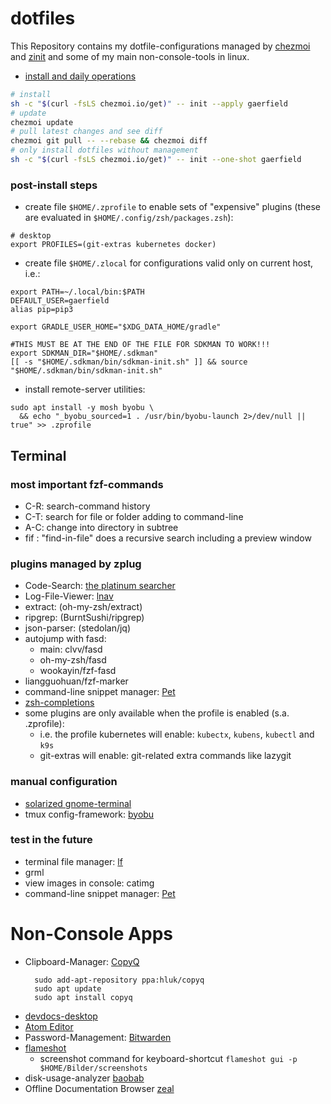 # dotfiles

This Repository contains my dotfile-configurations managed by [chezmoi](https://www.chezmoi.io) and [zinit](https://github.com/zdharma-continuum/zinit) and some of my main non-console-tools in linux.

* [install and daily operations](https://www.chezmoi.io/user-guide/daily-operations/)

```bash
# install
sh -c "$(curl -fsLS chezmoi.io/get)" -- init --apply gaerfield
# update
chezmoi update
# pull latest changes and see diff
chezmoi git pull -- --rebase && chezmoi diff
# only install dotfiles without management
sh -c "$(curl -fsLS chezmoi.io/get)" -- init --one-shot gaerfield
```

### post-install steps

* create file `$HOME/.zprofile` to enable sets of "expensive" plugins (these are evaluated in `$HOME/.config/zsh/packages.zsh`):

```
# desktop
export PROFILES=(git-extras kubernetes docker)
```

* create file `$HOME/.zlocal` for configurations valid only on current host, i.e.:

```
export PATH=~/.local/bin:$PATH
DEFAULT_USER=gaerfield
alias pip=pip3

export GRADLE_USER_HOME="$XDG_DATA_HOME/gradle"

#THIS MUST BE AT THE END OF THE FILE FOR SDKMAN TO WORK!!!
export SDKMAN_DIR="$HOME/.sdkman"
[[ -s "$HOME/.sdkman/bin/sdkman-init.sh" ]] && source "$HOME/.sdkman/bin/sdkman-init.sh"
```

* install remote-server utilities:

```
sudo apt install -y mosh byobu \
  && echo "_byobu_sourced=1 . /usr/bin/byobu-launch 2>/dev/null || true" >> .zprofile
```

## Terminal

### most important fzf-commands
* C-R: search-command history
* C-T: search for file or folder adding to command-line
* A-C: change into directory in subtree
* fif <searchterm>: "find-in-file" does a recursive search including a preview window

### plugins managed by zplug

* Code-Search: [the platinum searcher](https://github.com/monochromegane/the_platinum_searcher)
* Log-File-Viewer: [lnav](http://lnav.org/)
* extract: (oh-my-zsh/extract)
* ripgrep: (BurntSushi/ripgrep)
* json-parser: (stedolan/jq)
* autojump with fasd:
  * main: clvv/fasd
  * oh-my-zsh/fasd
  * wookayin/fzf-fasd
* liangguohuan/fzf-marker
* command-line snippet manager: [Pet](https://github.com/knqyf263/pet)
* [zsh-completions](https://github.com/zsh-users/zsh-completions)
* some plugins are only available when the profile is enabled (s.a. .zprofile):
  * i.e. the profile kubernetes will enable: `kubectx`, `kubens`, `kubectl` and `k9s`
  * git-extras will enable: git-related extra commands like lazygit

### manual configuration

* [solarized gnome-terminal](https://github.com/Anthony25/gnome-terminal-colors-solarized)
* tmux config-framework: [byobu](http://byobu.co/)

### test in the future

* terminal file manager: [lf](https://github.com/gokcehan/lf)
* grml
* view images in console: catimg
* command-line snippet manager: [Pet](https://github.com/knqyf263/pet)

# Non-Console Apps
* Clipboard-Manager: [CopyQ](https://github.com/hluk/CopyQ)
  ```
    sudo add-apt-repository ppa:hluk/copyq
    sudo apt update
    sudo apt install copyq
  ```
* [devdocs-desktop](https://github.com/egoist/devdocs-desktop)
* [Atom Editor](https://atom.io/)
* Password-Management: [Bitwarden](https://bitwarden.com/)
* [flameshot](https://github.com/lupoDharkael/flameshot)
  * screenshot command for keyboard-shortcut `flameshot gui -p $HOME/Bilder/screenshots`
* disk-usage-analyzer [baobab](https://wiki.gnome.org/action/show/Apps/DiskUsageAnalyzer)
* Offline Documentation Browser [zeal](https://zealdocs.org/)
